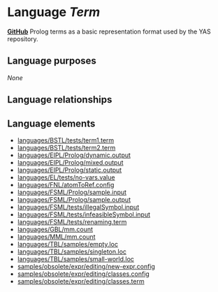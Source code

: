 # Language _Term_
**[GitHub](https://github.com/softlang/yas/blob/master/Term)**
Prolog terms as a basic representation format used by the YAS repository.

## Language purposes
_None_

## Language relationships

## Language elements
* [languages/BSTL/tests/term1.term](../../languages/BSTL/tests/term1.term)
* [languages/BSTL/tests/term2.term](../../languages/BSTL/tests/term2.term)
* [languages/EIPL/Prolog/dynamic.output](../../languages/EIPL/Prolog/dynamic.output)
* [languages/EIPL/Prolog/mixed.output](../../languages/EIPL/Prolog/mixed.output)
* [languages/EIPL/Prolog/static.output](../../languages/EIPL/Prolog/static.output)
* [languages/EL/tests/no-vars.value](../../languages/EL/tests/no-vars.value)
* [languages/FNL/atomToRef.config](../../languages/FNL/atomToRef.config)
* [languages/FSML/Prolog/sample.input](../../languages/FSML/Prolog/sample.input)
* [languages/FSML/Prolog/sample.output](../../languages/FSML/Prolog/sample.output)
* [languages/FSML/tests/illegalSymbol.input](../../languages/FSML/tests/illegalSymbol.input)
* [languages/FSML/tests/infeasibleSymbol.input](../../languages/FSML/tests/infeasibleSymbol.input)
* [languages/FSML/tests/renaming.term](../../languages/FSML/tests/renaming.term)
* [languages/GBL/mm.count](../../languages/GBL/mm.count)
* [languages/MML/mm.count](../../languages/MML/mm.count)
* [languages/TBL/samples/empty.loc](../../languages/TBL/samples/empty.loc)
* [languages/TBL/samples/singleton.loc](../../languages/TBL/samples/singleton.loc)
* [languages/TBL/samples/small-world.loc](../../languages/TBL/samples/small-world.loc)
* [samples/obsolete/expr/editing/new-expr.config](../../samples/obsolete/expr/editing/new-expr.config)
* [samples/obsolete/expr/editing/classes.config](../../samples/obsolete/expr/editing/classes.config)
* [samples/obsolete/expr/editing/classes.term](../../samples/obsolete/expr/editing/classes.term)
